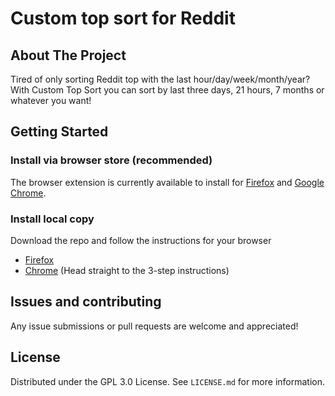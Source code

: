# Custom top sort for Reddit

## About The Project

Tired of only sorting Reddit top with the last hour/day/week/month/year? With Custom Top Sort you can sort by last three days, 21 hours, 7 months or whatever you want!

## Getting Started

### Install via browser store (recommended)

The browser extension is currently available to install for [Firefox](https://addons.mozilla.org/addon/custom-top-sort-for-reddit/) and [Google Chrome](https://chrome.google.com/webstore/detail/custom-top-sort-for-reddi/ppcdmieefbelokaacilcciackbocjghj).

### Install local copy

Download the repo and follow the instructions for your browser
* [Firefox](https://extensionworkshop.com/documentation/develop/temporary-installation-in-firefox/)
* [Chrome](https://developer.chrome.com/docs/extensions/mv3/getstarted/#manifest) (Head straight to the 3-step instructions)

## Issues and contributing

Any issue submissions or pull requests are welcome and appreciated!

## License

Distributed under the GPL 3.0 License. See `LICENSE.md` for more information.
